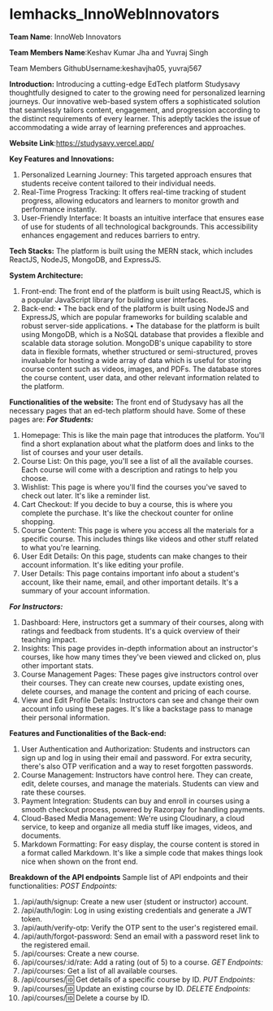 # Iemhacks_InnoWebInnovators

**Team Name**: InnoWeb Innovators

**Team Members Name**:Keshav Kumar Jha and Yuvraj Singh

Team Members GithubUsername:keshavjha05, yuvraj567

**Introduction:**
Introducing a cutting-edge EdTech platform Studysavy thoughtfully designed to cater to the growing need for personalized learning journeys. Our innovative web-based system offers a sophisticated solution that seamlessly tailors content, engagement, and progression according to the distinct requirements of every learner. This adeptly tackles the issue of accommodating a wide array of learning preferences and approaches.

**Website Link**:https://studysavy.vercel.app/

**Key Features and Innovations:**
1.	Personalized Learning Journey: This targeted approach ensures that students receive content tailored to their individual needs.
2.	Real-Time Progress Tracking: It offers real-time tracking of student progress, allowing educators and learners to monitor growth and performance instantly.
3.	User-Friendly Interface: It boasts an intuitive interface that ensures ease of use for students of all technological backgrounds. This accessibility enhances  engagement and reduces barriers to entry.

**Tech Stacks:**
The platform is built using the MERN stack, which includes ReactJS, NodeJS, MongoDB, and ExpressJS.

**System Architecture:**
1.	Front-end:
The front end of the platform is built using ReactJS, which is a popular JavaScript library for building user interfaces.
2.	Back-end:
•	The back end of the platform is built using NodeJS and ExpressJS, which are popular frameworks for building scalable and robust server-side applications. 
•	The database for the platform is built using MongoDB, which is a NoSQL database that provides a flexible and scalable data storage solution. MongoDB's unique capability to store data in flexible formats, whether structured or semi-structured, proves invaluable for hosting a wide array of data which is useful for storing course content such as videos, images, and PDFs. The database stores the course content, user data, and other relevant information related to the platform.

**Functionalities of the website:**
The front end of Studysavy has all the necessary pages that an ed-tech platform should have. Some of these pages are:
 _**For Students:**_
1.	Homepage: This is like the main page that introduces the platform. You'll find a short explanation about what the platform does and links to the list of courses and your user details.
2.	Course List: On this page, you'll see a list of all the available courses. Each course will come with a description and ratings to help you choose.
3.	Wishlist: This page is where you'll find the courses you've saved to check out later. It's like a reminder list.
4.	Cart Checkout: If you decide to buy a course, this is where you complete the purchase. It's like the checkout counter for online shopping.
5.	Course Content: This page is where you access all the materials for a specific course. This includes things like videos and other stuff related to what you're learning.
6.	User Edit Details: On this page, students can make changes to their account information. It's like editing your profile.
7.	User Details: This page contains important info about a student's account, like their name, email, and other important details. It's a summary of your account information.

 _**For Instructors:**_
1.	Dashboard: Here, instructors get a summary of their courses, along with ratings and feedback from students. It's a quick overview of their teaching impact.
2.	Insights: This page provides in-depth information about an instructor's courses, like how many times they've been viewed and clicked on, plus other important stats.
3.	Course Management Pages: These pages give instructors control over their courses. They can create new courses, update existing ones, delete courses, and manage the content and pricing of each course.
4.	View and Edit Profile Details: Instructors can see and change their own account info using these pages. It's like a backstage pass to manage their personal information.

**Features and Functionalities of the Back-end:**
1.	User Authentication and Authorization: Students and instructors can sign up and log in using their email and password. For extra security, there's also OTP verification and a way to reset forgotten passwords.
2.	Course Management: Instructors have control here. They can create, edit, delete courses, and manage the materials. Students can view and rate these courses.
3.	Payment Integration: Students can buy and enroll in courses using a smooth checkout process, powered by Razorpay for handling payments.
4.	Cloud-Based Media Management: We're using Cloudinary, a cloud service, to keep and organize all media stuff like images, videos, and documents.
5.	Markdown Formatting: For easy display, the course content is stored in a format called Markdown. It's like a simple code that makes things look nice when shown on the front end.

**Breakdown of the API endpoints** 
Sample list of API endpoints and their functionalities:
_POST Endpoints:_
1.	/api/auth/signup: Create a new user (student or instructor) account.
2.	/api/auth/login: Log in using existing credentials and generate a JWT token.
3.	/api/auth/verify-otp: Verify the OTP sent to the user's registered email.
4.	/api/auth/forgot-password: Send an email with a password reset link to the registered email.
5.	/api/courses: Create a new course.
6.	/api/courses/:id/rate: Add a rating (out of 5) to a course.
_GET Endpoints:_
1.	/api/courses: Get a list of all available courses.
2.	/api/courses/:id: Get details of a specific course by ID.
_PUT Endpoints:_
1.	/api/courses/:id: Update an existing course by ID.
_DELETE Endpoints:_
2.	/api/courses/:id: Delete a course by ID.
